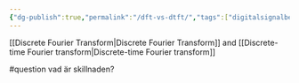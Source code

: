 ```yaml
---
{"dg-publish":true,"permalink":"/dft-vs-dtft/","tags":["digitalsignalbehandling"]}
---
```


[[Discrete Fourier Transform\|Discrete Fourier Transform]] and [[Discrete-time Fourier transform\|Discrete-time Fourier transform]] 

#question vad är skillnaden?